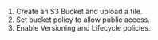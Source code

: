 1. Create an S3 Bucket and upload a file.
2. Set bucket policy to allow public access.
3. Enable Versioning and Lifecycle policies.
